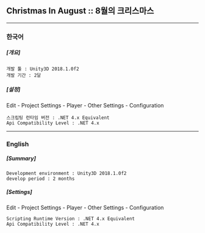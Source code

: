 <h2>Christmas In August :: 8월의 크리스마스</h2>

<hr>

<h3>한국어</h3>


<b><h5>[개요]</h5></b>
```
개발 툴 : Unity3D 2018.1.0f2
개발 기간 : 2달
```
<b><h5>[설정]</h5></b>
Edit - Project Settings - Player - Other Settings - Configuration
```
스크립팅 런타임 버전 : .NET 4.x Equivalent
Api Compatibility Level : .NET 4.x
```

<hr>

<h3>English</h3>

<b><h5>[Summary]</h5></b>
```
Development environment : Unity3D 2018.1.0f2
develop period : 2 months
```

<b><h5>[Settings]</h5></b>
Edit - Project Settings - Player - Other Settings - Configuration
```
Scripting Runtime Version : .NET 4.x Equivalent
Api Compatibility Level : .NET 4.x
```
